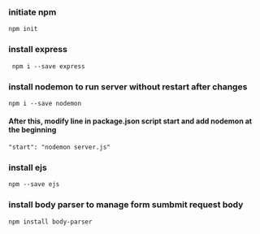 ### initiate npm
` npm init `


### install express
`  npm i --save express `

### install nodemon to run server without restart after changes
` npm i --save nodemon `
#### After this, modify line in package.json script start and add nodemon at the beginning
`"start": "nodemon server.js"`

### install ejs
` npm --save ejs `

### install body parser to manage form sumbmit request body
`npm install body-parser`